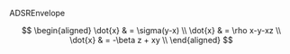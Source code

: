 ADSREnvelope

$$
\begin{aligned}
\dot{x} & = \sigma(y-x) \\
\dot{x} & = \rho x-y-xz \\
\dot{x} & = -\beta z + xy \\
\end{aligned}
$$